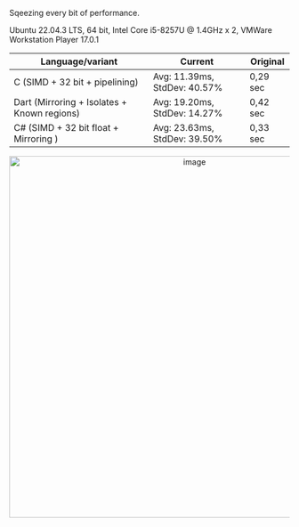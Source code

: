 Sqeezing every bit of performance.

Ubuntu 22.04.3 LTS, 64 bit, Intel Core i5-8257U @ 1.4GHz x 2, VMWare Workstation Player 17.0.1

| Language/variant                            | Current                         | Original         |
|---------------------------------------------|---------------------------------|------------------|
| C (SIMD + 32 bit + pipelining)              | Avg: 11.39ms, StdDev: 40.57%    | 0,29 sec         |
| Dart (Mirroring + Isolates + Known regions) | Avg: 19.20ms, StdDev: 14.27%    | 0,42 sec         |
| C# (SIMD + 32 bit float + Mirroring )       | Avg: 23.63ms, StdDev: 39.50%    | 0,33 sec         |


<center>
<img width="650" alt="image" src="https://github.com/maxim-saplin/mandelbrot/assets/7947027/a7cbc30e-3d13-4006-bb4b-610c68f69d2d">
</center>
